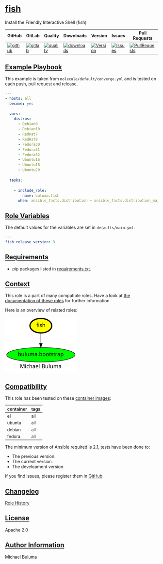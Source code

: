 # [fish](#fish)

Install the Friendly Interactive Shell (fish)

|GitHub|GitLab|Quality|Downloads|Version|Issues|Pull Requests|
|------|------|-------|---------|-------|------|-------------|
|[![github](https://github.com/buluma/ansible-role-fish/workflows/Ansible%20Molecule/badge.svg)](https://github.com/buluma/ansible-role-fish/actions)|[![gitlab](https://gitlab.com/buluma/ansible-role-fish/badges/master/pipeline.svg)](https://gitlab.com/buluma/ansible-role-fish)|[![quality](https://img.shields.io/ansible/quality/58978)](https://galaxy.ansible.com/buluma/fish)|[![downloads](https://img.shields.io/ansible/role/d/58978)](https://galaxy.ansible.com/buluma/fish)|[![Version](https://img.shields.io/github/release/buluma/ansible-role-fish.svg)](https://github.com/buluma/ansible-role-fish/releases/)|[![Issues](https://img.shields.io/github/issues/buluma/ansible-role-fish.svg)](https://github.com/buluma/ansible-role-fish/issues/)|[![PullRequests](https://img.shields.io/github/issues-pr-closed-raw/buluma/ansible-role-fish.svg)](https://github.com/buluma/ansible-role-fish/pulls/)|

## [Example Playbook](#example-playbook)

This example is taken from `molecule/default/converge.yml` and is tested on each push, pull request and release.
```yaml
---
- hosts: all
  become: yes

  vars:
    distros:
      - Debian9
      - Debian10
      - RedHat7
      - RedHat8
      - Fedora30
      - Fedora31
      - Fedora32
      - Ubuntu16
      - Ubuntu18
      - Ubuntu20

  tasks:

    - include_role:
        name: buluma.fish
      when: ansible_facts.distribution ~ ansible_facts.distribution_major_version in distros
```


## [Role Variables](#role-variables)

The default values for the variables are set in `defaults/main.yml`:
```yaml
---
fish_release_version: 3
```

## [Requirements](#requirements)

- pip packages listed in [requirements.txt](https://github.com/buluma/ansible-role-fish/blob/main/requirements.txt).


## [Context](#context)

This role is a part of many compatible roles. Have a look at [the documentation of these roles](https://buluma.github.io/) for further information.

Here is an overview of related roles:

![dependencies](https://raw.githubusercontent.com/buluma/ansible-role-fish/png/requirements.png "Dependencies")

## [Compatibility](#compatibility)

This role has been tested on these [container images](https://hub.docker.com/u/buluma):

|container|tags|
|---------|----|
|el|all|
|ubuntu|all|
|debian|all|
|fedora|all|

The minimum version of Ansible required is 2.1, tests have been done to:

- The previous version.
- The current version.
- The development version.



If you find issues, please register them in [GitHub](https://github.com/buluma/ansible-role-fish/issues)

## [Changelog](#changelog)

[Role History](https://github.com/buluma/ansible-role-fish/blob/master/CHANGELOG.md)

## [License](#license)

Apache 2.0

## [Author Information](#author-information)

[Michael Buluma](https://buluma.github.io/)
